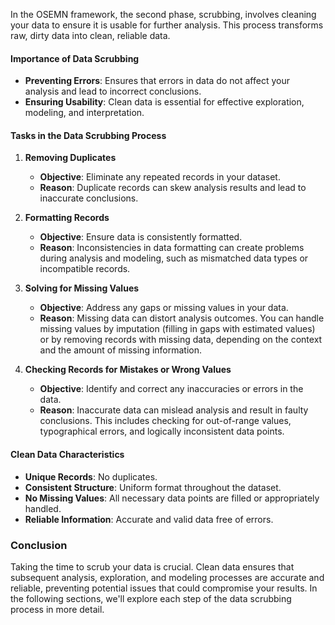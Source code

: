 In the OSEMN framework, the second phase, scrubbing, involves cleaning your data to ensure it is usable for further analysis. This process transforms raw, dirty data into clean, reliable data.

#### Importance of Data Scrubbing
- **Preventing Errors**: Ensures that errors in data do not affect your analysis and lead to incorrect conclusions.
- **Ensuring Usability**: Clean data is essential for effective exploration, modeling, and interpretation.

#### Tasks in the Data Scrubbing Process

1. **Removing Duplicates**
   - **Objective**: Eliminate any repeated records in your dataset.
   - **Reason**: Duplicate records can skew analysis results and lead to inaccurate conclusions.

2. **Formatting Records**
   - **Objective**: Ensure data is consistently formatted.
   - **Reason**: Inconsistencies in data formatting can create problems during analysis and modeling, such as mismatched data types or incompatible records.

3. **Solving for Missing Values**
   - **Objective**: Address any gaps or missing values in your data.
   - **Reason**: Missing data can distort analysis outcomes. You can handle missing values by imputation (filling in gaps with estimated values) or by removing records with missing data, depending on the context and the amount of missing information.

4. **Checking Records for Mistakes or Wrong Values**
   - **Objective**: Identify and correct any inaccuracies or errors in the data.
   - **Reason**: Inaccurate data can mislead analysis and result in faulty conclusions. This includes checking for out-of-range values, typographical errors, and logically inconsistent data points.

#### Clean Data Characteristics
- **Unique Records**: No duplicates.
- **Consistent Structure**: Uniform format throughout the dataset.
- **No Missing Values**: All necessary data points are filled or appropriately handled.
- **Reliable Information**: Accurate and valid data free of errors.

### Conclusion
Taking the time to scrub your data is crucial. Clean data ensures that subsequent analysis, exploration, and modeling processes are accurate and reliable, preventing potential issues that could compromise your results. In the following sections, we'll explore each step of the data scrubbing process in more detail.
